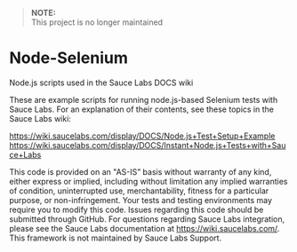 > **NOTE:<br/>**
> This project is no longer maintained

# Node-Selenium
Node.js scripts used in the Sauce Labs DOCS wiki

These are example scripts for running node.js-based Selenium tests with Sauce Labs. For an explanation of their contents, see these topics in the Sauce Labs wiki:

https://wiki.saucelabs.com/display/DOCS/Node.js+Test+Setup+Example
https://wiki.saucelabs.com/display/DOCS/Instant+Node.js+Tests+with+Sauce+Labs

This code is provided on an "AS-IS” basis without warranty of any kind, either express or implied, including without limitation any implied warranties of condition, uninterrupted use, merchantability, fitness for a particular purpose, or non-infringement. Your tests and testing environments may require you to modify this code. Issues regarding this code should be submitted through GitHub. For questions regarding Sauce Labs integration, please see the Sauce Labs documentation at https://wiki.saucelabs.com/. This framework is not maintained by Sauce Labs Support.
